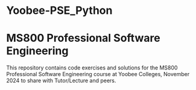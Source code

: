 # Yoobee-PSE_Python
# MS800 Professional Software Engineering

This repository contains code exercises and solutions for the MS800 Professional Software Engineering course at Yoobee Colleges, November 2024 to share with Tutor/Lecture and peers.